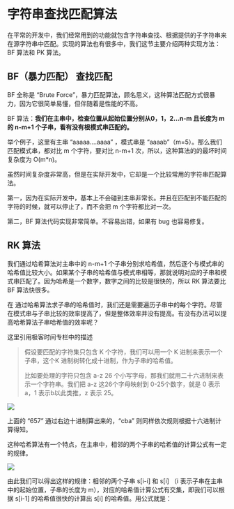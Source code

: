 # 字符串查找匹配算法

在平常的开发中，我们经常用到的功能就包含字符串查找、根据提供的子字符串来在源字符串中匹配。实现的算法也有很多中，我们这节主要介绍两种实现方法：BF 算法和 PK 算法。

## BF（暴力匹配） 查找匹配

BF 全称是 “Brute Force”，暴力匹配算法，顾名思义，这种算法匹配方式很暴力，因为它很简单易懂，但伴随着是性能的不高。

BF 算法：**我们在主串中，检查位置从起始位置分别从0，1，2…n-m 且长度为 m 的 n-m+1 个子串，看有没有根模式串匹配的。**

举个例子，这里有主串 “aaaaa....aaaa” ，模式串是 “aaaab”（m=5）。那么我们匹配模式串，都对比 m 个字符，要对比 n-m+1 次，所以，这种算法的的最坏时间复杂度为 O(m*n)。

虽然时间复杂度非常高，但是在实际开发中，它却是一个比较常用的字符串匹配算法。

第一，因为在实际开发中，基本上不会碰到主串非常长。并且在匹配到不能匹配的字符的时候，就可以停止了，而不会把 m 个字符都比对一次。

第二，BF 算法代码实现非常简单。不容易出错，如果有 bug 也容易修复。

## RK 算法

我们通过哈希算法对主串中的 n-m+1 个子串分别求哈希值，然后逐个与模式串的哈希值比较大小。如果某个子串的哈希值与模式串相等，那就说明对应的子串和模式串匹配了。因为哈希是一个数字，数字之间的比较是很快的，所以 RK 算法要比 BF 算法快很多。

在 通过哈希算法求子串的哈希值时，我们还是需要遍历子串中的每个字符。尽管在模式串与子串比较的效率提高了，但是整体效率并没有提高。有没有办法可以提高哈希算法子串哈希值的效率呢？

这里引用极客时间专栏中的描述

> 假设要匹配的字符集只包含 K 个字符，我们可以用一个 K 进制来表示一个子串，这个K 进制树转化成十进制，作为子串的哈希值。
>
> 比如要处理的字符只包含 a-z 26 个小写字母，那我们就用二十六进制来表示一个字符串。我们把 a-z 这26个字母映射到 0-25个数字，就是 0 表示a，1 表示b以此类推，z 表示 25。

![](https://static001.geekbang.org/resource/image/d5/04/d5c1cb11d9fc97d0b28513ba7495ab04.jpg)

上面的 “657” 通过右边十进制算出来的，“cba” 则同样依次规则根据十六进制计算得知。

这种哈希算法有一个特点，在主串中，相邻的两个子串的哈希值的计算公式有一定的规律。

![](https://static001.geekbang.org/resource/image/f9/f5/f99c16f2f899d19935567102c59661f5.jpg)

由此我们可以得出这样的规律：相邻的两个子串 s[i-i] 和 s[i] （i 表示子串在主串中的起始位置，子串的长度为 m），对应的哈希值计算公式有交集，即我们可以根据 s[i-1] 的哈希值很快的计算出 s[i] 的哈希值。用公式就是：



